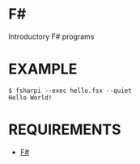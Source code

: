 # F#

Introductory F# programs

# EXAMPLE

```
$ fsharpi --exec hello.fsx --quiet
Hello World!
```

# REQUIREMENTS

* [F#](http://fsharp.org/)
